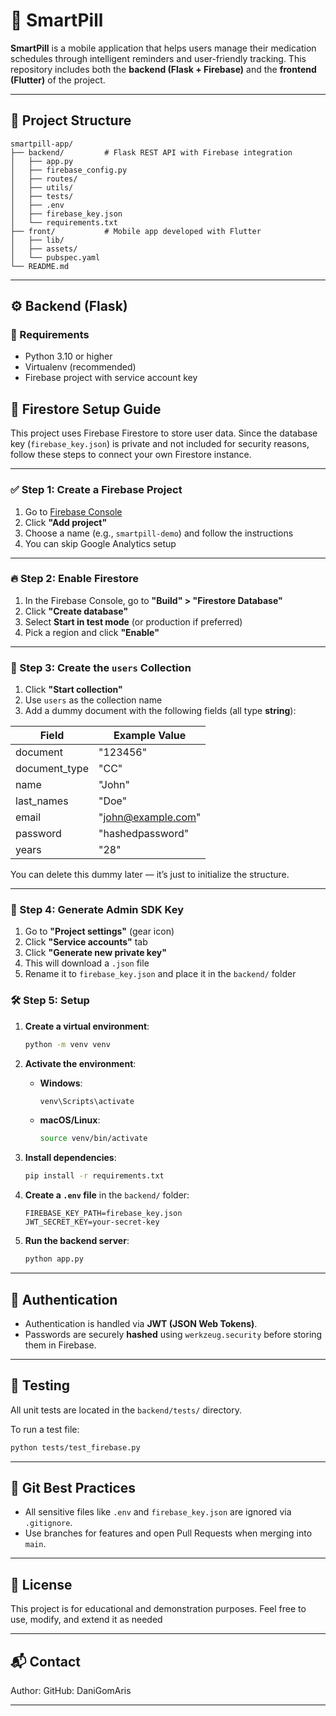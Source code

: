 # 💊 SmartPill

**SmartPill** is a mobile application that helps users manage their medication schedules through intelligent reminders and user-friendly tracking. This repository includes both the **backend (Flask + Firebase)** and the **frontend (Flutter)** of the project.

---

## 📁 Project Structure

```
smartpill-app/
├── backend/         # Flask REST API with Firebase integration
│   ├── app.py
│   ├── firebase_config.py
│   ├── routes/
│   ├── utils/
│   ├── tests/
│   ├── .env
│   ├── firebase_key.json
│   └── requirements.txt
├── front/           # Mobile app developed with Flutter
│   ├── lib/
│   ├── assets/
│   └── pubspec.yaml
└── README.md
```

---

## ⚙️ Backend (Flask)

### 🔧 Requirements

- Python 3.10 or higher
- Virtualenv (recommended)
- Firebase project with service account key

## 🔧 Firestore Setup Guide

This project uses Firebase Firestore to store user data. Since the database key (`firebase_key.json`) is private and not included for security reasons, follow these steps to connect your own Firestore instance.

---

### ✅ Step 1: Create a Firebase Project

1. Go to [Firebase Console](https://console.firebase.google.com/)
2. Click **"Add project"**
3. Choose a name (e.g., `smartpill-demo`) and follow the instructions
4. You can skip Google Analytics setup

---

### 🔥 Step 2: Enable Firestore

1. In the Firebase Console, go to **"Build" > "Firestore Database"**
2. Click **"Create database"**
3. Select **Start in test mode** (or production if preferred)
4. Pick a region and click **"Enable"**

---

### 📁 Step 3: Create the `users` Collection

1. Click **"Start collection"**
2. Use `users` as the collection name
3. Add a dummy document with the following fields (all type **string**):

| Field         | Example Value         |
|---------------|------------------------|
| document      | "123456"               |
| document_type | "CC"                   |
| name          | "John"                 |
| last_names    | "Doe"                  |
| email         | "john@example.com"     |
| password      | "hashedpassword"       |
| years         | "28"                   |

You can delete this dummy later — it’s just to initialize the structure.

---

### 🔐 Step 4: Generate Admin SDK Key

1. Go to **"Project settings"** (gear icon)
2. Click **"Service accounts"** tab
3. Click **"Generate new private key"**
4. This will download a `.json` file
5. Rename it to `firebase_key.json` and place it in the `backend/` folder

### 🛠️ Step 5: Setup

1. **Create a virtual environment**:
   ```bash
   python -m venv venv
   ```

2. **Activate the environment**:
   - **Windows**:
     ```bash
     venv\Scripts\activate
     ```
   - **macOS/Linux**:
     ```bash
     source venv/bin/activate
     ```

3. **Install dependencies**:
   ```bash
   pip install -r requirements.txt
   ```

4. **Create a `.env` file** in the `backend/` folder:
   ```env
   FIREBASE_KEY_PATH=firebase_key.json
   JWT_SECRET_KEY=your-secret-key
   ```

5. **Run the backend server**:
   ```bash
   python app.py
   ```

---

## 🔐 Authentication

- Authentication is handled via **JWT (JSON Web Tokens)**.
- Passwords are securely **hashed** using `werkzeug.security` before storing them in Firebase.

---

## 🧪 Testing

All unit tests are located in the `backend/tests/` directory.

To run a test file:
```bash
python tests/test_firebase.py
```

---

## 📂 Git Best Practices

- All sensitive files like `.env` and `firebase_key.json` are ignored via `.gitignore`.
- Use branches for features and open Pull Requests when merging into `main`.

---

## 📄 License

This project is for educational and demonstration purposes. Feel free to use, modify, and extend it as needed

---

## 📬 Contact

Author:
GitHub: DaniGomAris

---